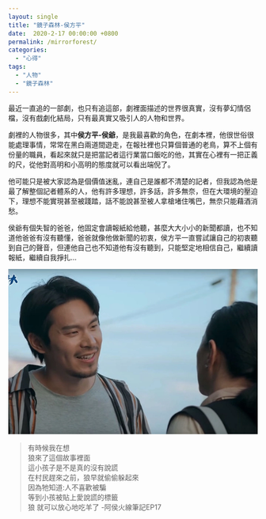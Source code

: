 ```yaml
---
layout: single
title: "鏡子森林-侯方平"
date:  2020-2-17 00:00:00 +0800
permalink: /mirrorforest/
categories: 
  - "心得"
tags:
  - "人物"
  - "鏡子森林"
---
```


最近一直追的一部劇，也只有追這部，劇裡面描述的世界很真實，沒有夢幻情侶檔，沒有戲劇化結局，只有最真實又吸引人的人物和世界。  
  
劇裡的人物很多，其中**侯方平-侯爺**，是我最喜歡的角色，在劇本裡，他很世俗很能處理事情，常常在黑白兩道間遊走，在報社裡也只算個普通的老鳥，算不上個有份量的職員，看起來就只是把當記者這行業當口飯吃的他，其實在心裡有一把正義的尺，從他對高明和小高明的態度就可以看出端倪了。  
   
他可能只是被大家認為是個價值迷亂，連自己是誰都不清楚的記者，但我認為他是最了解整個記者體系的人，他有許多理想，許多話，許多無奈，但在大環境的壓迫下，理想不能實現甚至被踐踏，話不能說甚至被人拿槍堵住嘴巴，無奈只能藉酒消愁。  
   
侯爺有個失智的爸爸，他固定會讀報紙給他聽，甚麼大大小小的新聞都讀，也不知道他爸爸有沒有聽懂，爸爸就像他做新聞的初衷，侯方平一直嘗試讓自己的初衷聽到自己的聲音，但連他自己也不知道他有沒有聽到，只能堅定地相信自己，繼續讀報紙，繼續自我掙扎...

![侯方平](/assets/peopleho.png)

>有時候我在想  
>狼來了這個故事裡面  
>這小孩子是不是真的沒有說謊  
>在村民趕來之前，狼早就偷偷躲起來  
>因為牠知道:人不喜歡被騙  
>等到小孩被貼上愛說謊的標籤  
>狼 就可以放心地吃羊了 -阿侯火線筆記EP17



